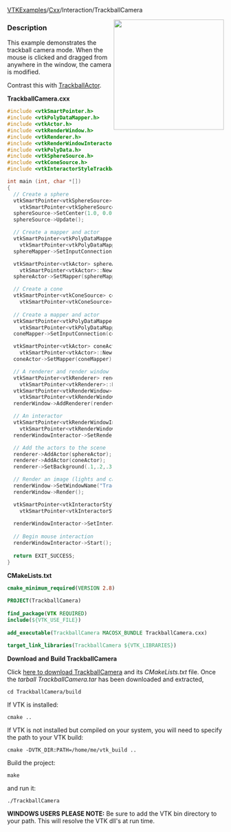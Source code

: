[VTKExamples](Home)/[Cxx](Cxx)/Interaction/TrackballCamera

<img align="right" src="https://github.com/lorensen/VTKExamples/raw/master/Testing/Baseline/Interaction/TestTrackballCamera.png" width="256" />

### Description
This example demonstrates the trackball camera mode. When the mouse is clicked and dragged from anywhere in the window, the camera is modified.

Contrast this with [TrackballActor](Cxx/Interaction/TrackballActor).

**TrackballCamera.cxx**
```c++
#include <vtkSmartPointer.h>
#include <vtkPolyDataMapper.h>
#include <vtkActor.h>
#include <vtkRenderWindow.h>
#include <vtkRenderer.h>
#include <vtkRenderWindowInteractor.h>
#include <vtkPolyData.h>
#include <vtkSphereSource.h>
#include <vtkConeSource.h>
#include <vtkInteractorStyleTrackballCamera.h>

int main (int, char *[])
{
  // Create a sphere
  vtkSmartPointer<vtkSphereSource> sphereSource =
    vtkSmartPointer<vtkSphereSource>::New();
  sphereSource->SetCenter(1.0, 0.0, 0.0);
  sphereSource->Update();

  // Create a mapper and actor
  vtkSmartPointer<vtkPolyDataMapper> sphereMapper =
    vtkSmartPointer<vtkPolyDataMapper>::New();
  sphereMapper->SetInputConnection(sphereSource->GetOutputPort());

  vtkSmartPointer<vtkActor> sphereActor =
    vtkSmartPointer<vtkActor>::New();
  sphereActor->SetMapper(sphereMapper);

  // Create a cone
  vtkSmartPointer<vtkConeSource> coneSource =
    vtkSmartPointer<vtkConeSource>::New();
  
  // Create a mapper and actor
  vtkSmartPointer<vtkPolyDataMapper> coneMapper =
    vtkSmartPointer<vtkPolyDataMapper>::New();
  coneMapper->SetInputConnection(coneSource->GetOutputPort());

  vtkSmartPointer<vtkActor> coneActor =
    vtkSmartPointer<vtkActor>::New();
  coneActor->SetMapper(coneMapper);

  // A renderer and render window
  vtkSmartPointer<vtkRenderer> renderer =
    vtkSmartPointer<vtkRenderer>::New();
  vtkSmartPointer<vtkRenderWindow> renderWindow =
    vtkSmartPointer<vtkRenderWindow>::New();
  renderWindow->AddRenderer(renderer);

  // An interactor
  vtkSmartPointer<vtkRenderWindowInteractor> renderWindowInteractor = 
    vtkSmartPointer<vtkRenderWindowInteractor>::New();
  renderWindowInteractor->SetRenderWindow(renderWindow);

  // Add the actors to the scene
  renderer->AddActor(sphereActor);
  renderer->AddActor(coneActor);
  renderer->SetBackground(.1,.2,.3); // Background color dark blue

  // Render an image (lights and cameras are created automatically)
  renderWindow->SetWindowName("Trackball Camera");
  renderWindow->Render();

  vtkSmartPointer<vtkInteractorStyleTrackballCamera> style = 
    vtkSmartPointer<vtkInteractorStyleTrackballCamera>::New(); //like paraview
  
  renderWindowInteractor->SetInteractorStyle( style );
  
  // Begin mouse interaction
  renderWindowInteractor->Start();
  
  return EXIT_SUCCESS;
}
```
**CMakeLists.txt**
```cmake
cmake_minimum_required(VERSION 2.8)
 
PROJECT(TrackballCamera)
 
find_package(VTK REQUIRED)
include(${VTK_USE_FILE})
 
add_executable(TrackballCamera MACOSX_BUNDLE TrackballCamera.cxx)
 
target_link_libraries(TrackballCamera ${VTK_LIBRARIES})
```

**Download and Build TrackballCamera**

Click [here to download TrackballCamera](https://github.com/lorensen/VTKWikiExamplesTarballs/raw/master/TrackballCamera.tar) and its *CMakeLists.txt* file.
Once the *tarball TrackballCamera.tar* has been downloaded and extracted,
```
cd TrackballCamera/build 
```
If VTK is installed:
```
cmake ..
```
If VTK is not installed but compiled on your system, you will need to specify the path to your VTK build:
```
cmake -DVTK_DIR:PATH=/home/me/vtk_build ..
```
Build the project:
```
make
```
and run it:
```
./TrackballCamera
```
**WINDOWS USERS PLEASE NOTE:** Be sure to add the VTK bin directory to your path. This will resolve the VTK dll's at run time.

